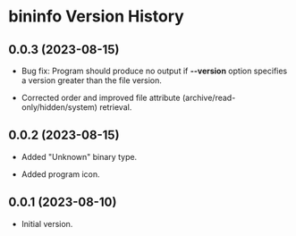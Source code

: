 # bininfo Version History

## 0.0.3 (2023-08-15)

* Bug fix: Program should produce no output if **--version** option specifies a version greater than the file version.

* Corrected order and improved file attribute (archive/read-only/hidden/system) retrieval.

## 0.0.2 (2023-08-15)

* Added "Unknown" binary type.

* Added program icon.

## 0.0.1 (2023-08-10)

* Initial version.
